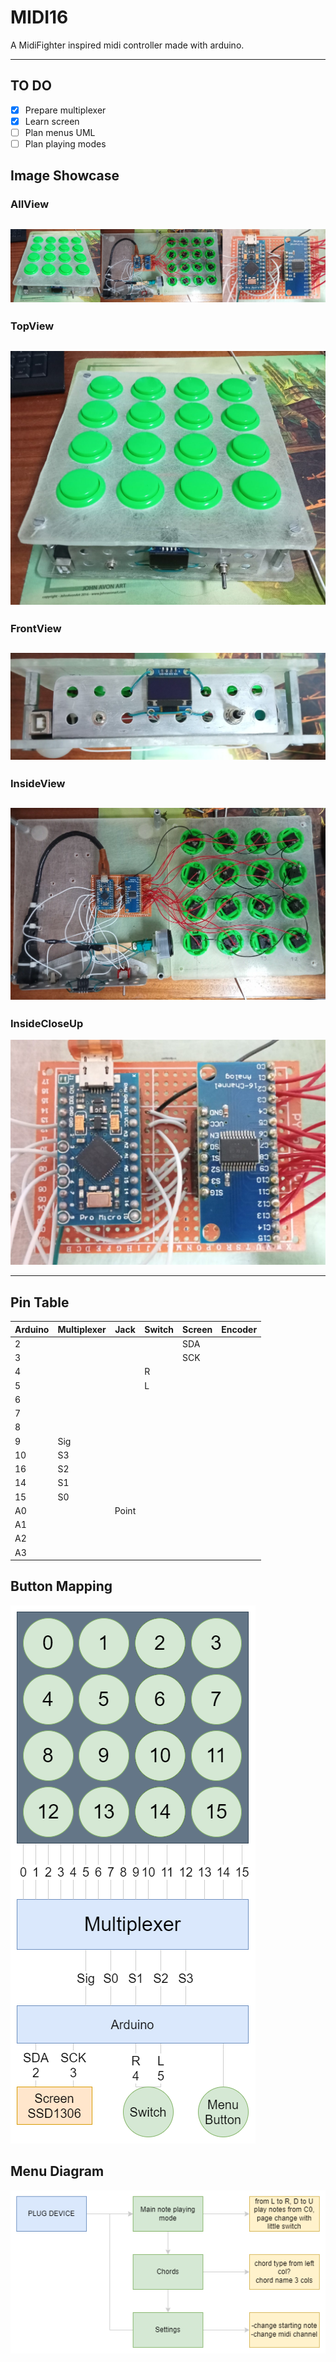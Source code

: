 # MIDI16

A MidiFighter inspired midi controller made with arduino.

---

## TO DO

- [x] Prepare multiplexer
- [x] Learn screen
- [ ] Plan menus UML
- [ ] Plan playing modes
  
## Image Showcase

### AllView

![AllView](/other/README/all.png)
---

### TopView

![TopView](/other/README/TopView.jpg)
---

### FrontView

![FrontView](/other/README/FrontView.jpg)
---

### InsideView

![InsideView](/other/README/InsideView.jpg)
---

### InsideCloseUp

![InsideCloseUp](/other/README/InsideCloseUp.jpg)

---

## Pin Table

| Arduino | Multiplexer | Jack  | Switch | Screen | Encoder |
| ------- | ----------- | ----- | ------ | ------ | ------- |
| 2       |             |       |        | SDA    |         |
| 3       |             |       |        | SCK    |         |
| 4       |             |       | R      |        |         |
| 5       |             |       | L      |        |         |
| 6       |             |       |        |        |         |
| 7       |             |       |        |        |         |
| 8       |             |       |        |        |         |
| 9       | Sig         |       |        |        |         |
| 10      | S3          |       |        |        |         |
| 16      | S2          |       |        |        |         |
| 14      | S1          |       |        |        |         |
| 15      | S0          |       |        |        |         |
| A0      |             | Point |        |        |         |
| A1      |             |       |        |        |         |
| A2      |             |       |        |        |         |
| A3      |             |       |        |        |         |

## Button Mapping
![Button Mapping](/other/README/Button_Mapping.png)

## Menu Diagram

![Menu Diagram](/other/README/Menu_Diagram.png)
